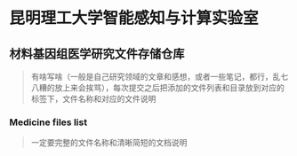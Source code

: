 # 昆明理工大学智能感知与计算实验室 
## 材料基因组医学研究文件存储仓库

> 有啥写啥（一般是自己研究领域的文章和感想，或者一些笔记，都行，乱七八糟的放上来会挨骂），每次提交之后把添加的文件列表和目录放到对应的标签下，文件名称和对应的文件说明

### Medicine files list

> 一定要完整的文件名称和清晰简短的文档说明
